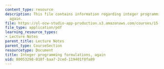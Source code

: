 ```yaml
---
content_type: resource
description: This file contains information regarding integer programming formulations,
  again.
file: https://ol-ocw-studio-app-production.s3.amazonaws.com/courses/15-053-optimization-methods-in-management-science-spring-2013/80053298018fbaa72ced119401f8fa89_MIT15_053S13_lec14.pdf
file_type: application/pdf
learning_resource_types:
- Lecture Notes
parent_title: Lecture Notes
parent_type: CourseSection
resourcetype: Document
title: Integer programming formulations, again
uid: 80053298-018f-baa7-2ced-119401f8fa89
---
```

